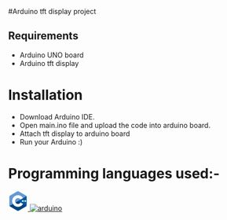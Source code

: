#Arduino tft display project

## Requirements
* Arduino UNO board
* Arduino tft display


# Installation
* Download Arduino IDE.
* Open main.ino file and upload the code into arduino board.
* Attach tft display to arduino board
* Run your Arduino :)

# Programming languages used:-
<a href="https://www.w3schools.com/cpp/" target="_blank" rel="noreferrer"> <img src="https://raw.githubusercontent.com/devicons/devicon/master/icons/cplusplus/cplusplus-original.svg" alt="cplusplus" width="40" height="40"/> </a> <a href="https://www.arduino.cc/" target="_blank" rel="noreferrer"> <img src="https://cdn.worldvectorlogo.com/logos/arduino-1.svg" alt="arduino" width="40" height="40"/> </a>
